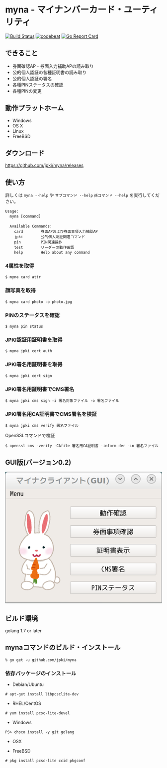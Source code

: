 myna - マイナンバーカード・ユーティリティ
=========================================

[![Build Status](https://travis-ci.org/jpki/myna.svg?branch=master)](https://travis-ci.org/jpki/myna)
[![codebeat](https://codebeat.co/badges/0bbab46f-5683-4848-92e7-eed36e660b0f)](https://codebeat.co/projects/github-com-jpki-myna-master)
[![Go Report Card](https://goreportcard.com/badge/jpki/myna)](https://goreportcard.com/report/jpki/myna)

## できること

- 券面確認AP・券面入力補助APの読み取り
- 公的個人認証の各種証明書の読み取り
- 公的個人認証の署名
- 各種PINステータスの確認
- 各種PINの変更

## 動作プラットホーム

- Windows
- OS X
- Linux
- FreeBSD

## ダウンロード

<https://github.com/jpki/myna/releases>

## 使い方

詳しくは `myna --help` や `サブコマンド --help` `孫コマンド --help` を実行してください。

~~~
Usage:
  myna [command]

  Available Commands:
    card        券面APおよび券面事項入力補助AP
    jpki        公的個人認証関連コマンド
    pin         PIN関連操作
    test        リーダーの動作確認
    help        Help about any command
~~~

### 4属性を取得

~~~
$ myna card attr
~~~

### 顔写真を取得

~~~
$ myna card photo -o photo.jpg
~~~

### PINのステータスを確認

~~~
$ myna pin status
~~~


### JPKI認証用証明書を取得

~~~
$ myna jpki cert auth
~~~

### JPKI署名用証明書を取得

~~~
$ myna jpki cert sign
~~~

### JPKI署名用証明書でCMS署名

~~~
$ myna jpki cms sign -i 署名対象ファイル -o 署名ファイル
~~~

### JPKI署名用CA証明書でCMS署名を検証

~~~
$ myna jpki cms verify 署名ファイル
~~~

OpenSSLコマンドで検証

~~~
$ openssl cms -verify -CAfile 署名用CA証明書 -inform der -in 署名ファイル
~~~


## GUI版(バージョン0.2)

![mynaqt](mynaqt.png)

## ビルド環境

golang 1.7 or later

## mynaコマンドのビルド・インストール

~~~
% go get -u github.com/jpki/myna
~~~


### 依存パッケージのインストール

- Debian/Ubuntu

~~~
# apt-get install libpcsclite-dev
~~~

- RHEL/CentOS

~~~
# yum install pcsc-lite-devel
~~~

- Windows

~~~
PS> choco install -y git golang
~~~

- OSX

- FreeBSD

~~~
# pkg install pcsc-lite ccid pkgconf
~~~
